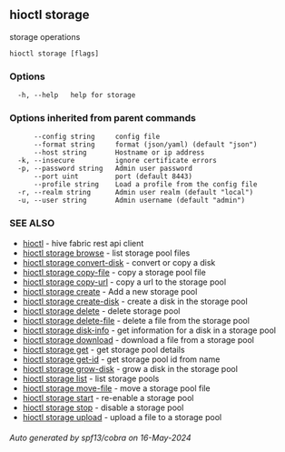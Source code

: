 ## hioctl storage

storage operations

```
hioctl storage [flags]
```

### Options

```
  -h, --help   help for storage
```

### Options inherited from parent commands

```
      --config string     config file
      --format string     format (json/yaml) (default "json")
      --host string       Hostname or ip address
  -k, --insecure          ignore certificate errors
  -p, --password string   Admin user password
      --port uint         port (default 8443)
      --profile string    Load a profile from the config file
  -r, --realm string      Admin user realm (default "local")
  -u, --user string       Admin username (default "admin")
```

### SEE ALSO

* [hioctl](hioctl.md)	 - hive fabric rest api client
* [hioctl storage browse](hioctl_storage_browse.md)	 - list storage pool files
* [hioctl storage convert-disk](hioctl_storage_convert-disk.md)	 - convert or copy a disk
* [hioctl storage copy-file](hioctl_storage_copy-file.md)	 - copy a storage pool file
* [hioctl storage copy-url](hioctl_storage_copy-url.md)	 - copy a url to the storage pool
* [hioctl storage create](hioctl_storage_create.md)	 - Add a new storage pool
* [hioctl storage create-disk](hioctl_storage_create-disk.md)	 - create a disk in the storage pool
* [hioctl storage delete](hioctl_storage_delete.md)	 - delete storage pool
* [hioctl storage delete-file](hioctl_storage_delete-file.md)	 - delete a file from the storage pool
* [hioctl storage disk-info](hioctl_storage_disk-info.md)	 - get information for a disk in a storage pool
* [hioctl storage download](hioctl_storage_download.md)	 - download a file from a storage pool
* [hioctl storage get](hioctl_storage_get.md)	 - get storage pool details
* [hioctl storage get-id](hioctl_storage_get-id.md)	 - get storage pool id from name
* [hioctl storage grow-disk](hioctl_storage_grow-disk.md)	 - grow a disk in the storage pool
* [hioctl storage list](hioctl_storage_list.md)	 - list storage pools
* [hioctl storage move-file](hioctl_storage_move-file.md)	 - move a storage pool file
* [hioctl storage start](hioctl_storage_start.md)	 - re-enable a storage pool
* [hioctl storage stop](hioctl_storage_stop.md)	 - disable a storage pool
* [hioctl storage upload](hioctl_storage_upload.md)	 - upload a file to a storage pool

###### Auto generated by spf13/cobra on 16-May-2024
